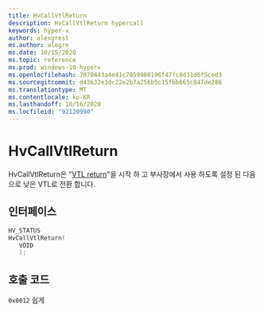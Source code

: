 ```yaml
---
title: HvCallVtlReturn
description: HvCallVtlReturn hypercall
keywords: hyper-v
author: alexgrest
ms.author: alegre
ms.date: 10/15/2020
ms.topic: reference
ms.prod: windows-10-hyperv
ms.openlocfilehash: 7070443a4e41c7059980196f47fc8d31d6f5ced3
ms.sourcegitcommit: d43632e3dc22e2b7a256b5c15fbb665c047de286
ms.translationtype: MT
ms.contentlocale: ko-KR
ms.lasthandoff: 10/16/2020
ms.locfileid: "92120990"
---
```

# <a name="hvcallvtlreturn"></a>HvCallVtlReturn

HvCallVtlReturn은 "[VTL return](../vsm.md#vtl-return)"을 시작 하 고 부사장에서 사용 하도록 설정 된 다음으로 낮은 VTL로 전환 합니다.

## <a name="interface"></a>인터페이스

 ```c
HV_STATUS
HvCallVtlReturn(
    VOID
    );
 ```

## <a name="call-code"></a>호출 코드

`0x0012` 쉽게